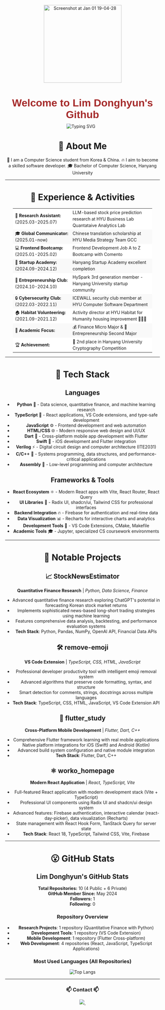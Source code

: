 <div align="center" style="margin: 30px 0;">
  <img width="253" alt="Screenshot at Jan 01 19-04-28" src="https://github.com/user-attachments/assets/8946664c-9926-43e7-b9af-1bc385e4be27" />

  <h1 style="
      font-family: 'Arial', sans-serif;
      font-size: 2.4em;
      font-weight: bold;
      color: #A52A2A; /* SaddleBrown */
      margin-bottom: 10px;">
    Welcome to Lim Donghyun's Github
  </h1>

<div style="
  display: flex;
  align-items: center;
  justify-content: center; 
  margin-bottom: 15px;
">
    <img 
    src="https://readme-typing-svg.demolab.com?font=Fira+Code&size=22&duration=2000&pause=300&color=A52A2A&center=true&vCenter=true&width=435&lines=Hello+There!;I'm+a+Student+at+Hanyang+University;Nice+to+Meet+You!"
    alt="Typing SVG"
    style="margin-right: 10px;"
  />
</div>

# 👀 About Me

🌟 I am a Computer Science student from Korea & China.
🔥 I aim to become a skilled software developer.
🎓 Bachelor of Computer Science, Hanyang University

---

# 💼 Experience & Activities

<table style="
    margin: 0 auto; 
    text-align: left;
    font-size: 1em; 
    border-spacing: 0; 
    width: 90%; 
    line-height: 1.5; 
">
  <tr style="background-color: #ffffff;"><td>🔬 <strong>Research Assistant:</strong> (2025.03-2025.07)</td><td>LLM-based stock price prediction research at HYU Business Lab Quantataive Analytics Lab </td></tr>
  <tr style="background-color: #f9f9f9;"><td>🎓 <strong>Global Communicator:</strong> (2025.01-now)</td><td>Chinese translation scholarship at HYU Media Strategy Team GCC</td></tr>
  <tr style="background-color: #ffffff;"><td>💻 <strong>Frontend Bootcamp:</strong> (2025.01-2025.02)</td><td>Frontend Development Job A to Z Bootcamp with Comento</td></tr>
  <tr style="background-color: #f9f9f9;"><td>🏢 <strong>Startup Academy:</strong> (2024.09-2024.12)</td><td>Hanyang Startup Academy excellent completion</td></tr>
  <tr style="background-color: #ffffff;"><td>🚀 <strong>Entrepreneurship Club:</strong> (2024.10-2024.10)</td><td>HySpark 3rd generation member - Hanyang University startup community</td></tr>
  <tr style="background-color: #f9f9f9;"><td>🔒 <strong>Cybersecurity Club:</strong> (2022.03-2022.11)</td><td>ICEWALL security club member at HYU Computer Software Department</td></tr>
  <tr style="background-color: #ffffff;"><td>🏠 <strong>Habitat Volunteering:</strong> (2021.09-2021.12)</td><td>Activity director at HYU Habitat for Humanity housing improvement 👨🏻‍💼</td></tr>
  <tr style="background-color: #f9f9f9;"><td>🎯 <strong>Academic Focus:</strong></td><td>💰 Finance Micro Major & 🚀 Entrepreneurship Second Major</td></tr>
  <tr style="background-color: #ffffff;"><td>🏆 <strong>Achievement:</strong></td><td>🥈 2nd place in Hanyang University Cryptography Competition</td></tr>
</table>

---

# 🔧 Tech Stack

## Languages

- **Python** 🐍 - Data science, quantitative finance, and machine learning research
- **TypeScript** 📘 - React applications, VS Code extensions, and type-safe development
- **JavaScript** ⚙️ - Frontend development and web automation
- **HTML/CSS** 🌐 - Modern responsive web design and UI/UX
- **Dart** 🎯 - Cross-platform mobile app development with Flutter
- **Swift** 🍎 - iOS development and Flutter integration
- **Verilog** ⚡ - Digital circuit design and computer architecture (ITE2031)
- **C/C++** 🔧 - Systems programming, data structures, and performance-critical applications
- **Assembly** 🔩 - Low-level programming and computer architecture

## Frameworks & Tools

- **React Ecosystem** ⚛️ - Modern React apps with Vite, React Router, React Query
- **UI Libraries** 🎨 - Radix UI, shadcn/ui, Tailwind CSS for professional interfaces
- **Backend Integration** 🔥 - Firebase for authentication and real-time data
- **Data Visualization** 📊 - Recharts for interactive charts and analytics
- **Development Tools** 🧰 - VS Code Extensions, CMake, Makefile
- **Academic Tools** 🎓 - Jupyter, specialized CS coursework environments

---

# 💼 Notable Projects

## 📈 StockNewsEstimator

**Quantitative Finance Research** | _Python, Data Science, Finance_

- Advanced quantitative finance research exploring ChatGPT's potential in forecasting Korean stock market returns
- Implements sophisticated news-based long-short trading strategies using machine learning
- Features comprehensive data analysis, backtesting, and performance evaluation systems
- **Tech Stack**: Python, Pandas, NumPy, OpenAI API, Financial Data APIs

## 🛠️ remove-emoji

**VS Code Extension** | _TypeScript, CSS, HTML, JavaScript_

- Professional developer productivity tool with intelligent emoji removal system
- Advanced algorithms that preserve code formatting, syntax, and structure
- Smart detection for comments, strings, docstrings across multiple languages
- **Tech Stack**: TypeScript, CSS, HTML, JavaScript, VS Code Extension API

## 📱 flutter_study

**Cross-Platform Mobile Development** | _Flutter, Dart, C++_

- Comprehensive Flutter framework learning with real mobile applications
- Native platform integrations for iOS (Swift) and Android (Kotlin)
- Advanced build system configuration and native module integration
- **Tech Stack**: Flutter, Dart, C++

## ⚛️ worko_homepage

**Modern React Application** | _React, TypeScript, Vite_

- Full-featured React application with modern development stack (Vite + TypeScript)
- Professional UI components using Radix UI and shadcn/ui design system
- Advanced features: Firebase authentication, interactive calendar (react-day-picker), data visualization (Recharts)
- State management with React Hook Form, TanStack Query for server state
- **Tech Stack**: React 18, TypeScript, Tailwind CSS, Vite, Firebase

---

# 😮 GitHub Stats

## Lim Donghyun's GitHub Stats

**Total Repositories:** 10 (4 Public + 6 Private)  
**GitHub Member Since:** May 2024  
**Followers:** 1  
**Following:** 0

### Repository Overview

- **Research Projects**: 1 repository (Quantitative Finance with Python)
- **Development Tools**: 1 repository (VS Code Extension)
- **Mobile Development**: 1 repository (Flutter Cross-platform)
- **Web Development**: 4 repositories (React, JavaScript, TypeScript Applications)

### Most Used Languages (All Repositories)

![Top Langs](https://github-readme-stats.vercel.app/api/top-langs/?username=Happ11quokka&layout=compact&theme=radical)

---

<h3 align="center">📫 Contact 📫</h3>
<div align="center">
  <a href="mailto:limdongxian1207@gmail.com">
    <img
      src="https://img.shields.io/badge/limdongxian1207-D14836?style=for-the-badge&logo=gmail&logoColor=white"
    />&nbsp
  </a>
</div>
